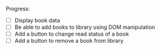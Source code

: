 
Progress:
- [ ] Display book data
- [ ] Be able to add books to library using DOM manipulation
- [ ] Add a button to change read status of a book
- [ ] Add a button to remove a book from library
